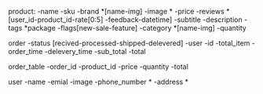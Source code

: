 product:
    -name
    -sku
    -brand      *[name-img]
    -image      *
    -price
    -reviews    *[user_id-product_id-rate[0:5]      -feedback-datetime]
    -subtitle
    -description
    -tags       *package
    -flags[new-sale-feature]
    -category   *[name-img]
    -quantity

order
    -status [recived-processed-shipped-delevered]
    -user
    -id
    -total_item
    -order_time
    -delevery_time
    -sub_total
    -total

order_table
    -order_id
    -product_id
    -price
    -quantity
    -total

user
    -name
    -emial
    -image
    -phone_number *
    -address *